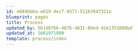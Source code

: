```yaml
---
id: e684bbba-e619-4ec7-9377-51163947321a
blueprint: pages
title: Process
updated_by: 5b1d87bb-487b-4831-89ed-d2e1351080bd
updated_at: 1661971990
template: process/index
---
```

